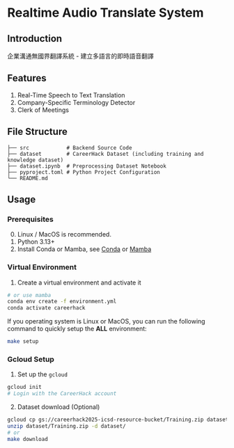 # Realtime Audio Translate System

## Introduction

企業溝通無國界翻譯系統 - 建立多語言的即時語音翻譯

## Features

1. Real-Time Speech to Text Translation
2. Company-Specific Terminology Detector
3. Clerk of Meetings

## File Structure

```plaintext
├── src            # Backend Source Code
├── dataset        # CareerHack Dataset (including training and knowledge dataset)
├── dataset.ipynb  # Preprocessing Dataset Notebook
├── pyproject.toml # Python Project Configuration
└── README.md
```

## Usage

### Prerequisites

0. Linux / MacOS is recommended.
1. Python 3.13+
2. Install Conda or Mamba, see [Conda](https://conda.io/projects/conda/en/latest/user-guide/install/index.html) or [Mamba](https://github.com/conda-forge/miniforge?tab=readme-ov-file#install)

### Virtual Environment

1. Create a virtual environment and activate it
```bash
# or use mamba
conda env create -f environment.yml
conda activate careerhack
```

If you operating system is Linux or MacOS, you can run the following command to quickly setup the **ALL** environment:
```bash
make setup
```

### Gcloud Setup

1. Set up the `gcloud`
```bash
gcloud init
# Login with the CareerHack account
```
2. Dataset download (Optional)
```bash
gcloud cp gs://careerhack2025-icsd-resource-bucket/Training.zip dataset/
unzip dataset/Training.zip -d dataset/
# or
make download
```